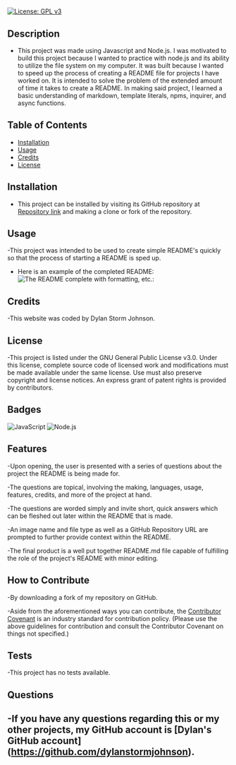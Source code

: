
# <README-Generator>
[![License: GPL v3](https://img.shields.io/badge/License-GPLv3-blue.svg)](https://www.gnu.org/licenses/gpl-3.0)
## Description

- This project was made using Javascript and Node.js.  I was motivated to build this project because I wanted to practice with node.js and its ability to utilize the file system on my computer.  It was built because I wanted to speed up the process of creating a README file for projects I have worked on.  It is intended to solve the problem of the extended amount of time it takes to create a README.  In making said project, I learned a basic understanding of markdown, template literals, npms, inquirer, and async functions.

## Table of Contents

- [Installation](#installation)
- [Usage](#usage)
- [Credits](#credits)
- [License](#license)

## Installation

- This project can be installed by visiting its GitHub repository at [Repository link](https://github.com/dylanstormjohnson/README-Generator) and making a clone or fork of the repository.

## Usage

-This project was intended to be used to create simple README's quickly so that the process of starting a README is sped up.

- Here is an example of the completed README:
![The README complete with formatting, etc.:](./example/README_Image.png)

## Credits
-This website was coded by Dylan Storm Johnson.

## License

-This project is listed under the GNU General Public License v3.0.  Under this license, complete source code of licensed work and modifications must be made available under the same license.  Use must also preserve copyright and license notices.  An express grant of patent rights is provided by contributors.

## Badges

![JavaScript](https://img.shields.io/badge/-JavaScript-black?style=flat-square&logo=javascript) ![Node.js](https://img.shields.io/badge/-Node.js-black?style=flat-square&logo=node.js) 

## Features

-Upon opening, the user is presented with a series of questions about the project the README is being made for.

-The questions are topical, involving the making, languages, usage, features, credits, and more of the project at hand.

-The questions are worded simply and invite short, quick answers which can be fleshed out later within the README that is made.

-An image name and file type as well as a GitHub Repository URL are prompted to further provide context within the README.

-The final product is a well put together README.md file capable of fulfilling the role of the project's README with minor editing.

## How to Contribute

-By downloading a fork of my repository on GitHub.

-Aside from the aforementioned ways you can contribute, the [Contributor Covenant](https://www.contributor-covenant.org/) is an industry standard for contribution policy.  (Please use the above guidelines for contribution and consult the Contributor Covenant on things not specified.)

## Tests

-This project has no tests available.

## Questions

-If you have any questions regarding this or my other projects, my GitHub account is [Dylan's GitHub account] (https://github.com/dylanstormjohnson).
---